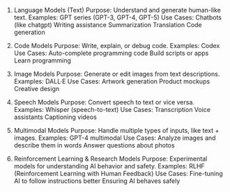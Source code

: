 1. Language Models (Text)
Purpose: Understand and generate human-like text.
Examples: GPT series (GPT-3, GPT-4, GPT-5)
Use Cases:
Chatbots (like chatgpt)
Writing assistance
Summarization
Translation
Code generation

2. Code Models
Purpose: Write, explain, or debug code.
Examples: Codex
Use Cases:
Auto-complete programming code
Build scripts or apps
Learn programming

3. Image Models
Purpose: Generate or edit images from text descriptions.
Examples: DALL·E
Use Cases:
Artwork generation
Product mockups
Creative design 

4. Speech Models
Purpose: Convert speech to text or vice versa.
Examples: Whisper (speech-to-text)
Use Cases:
Transcription
Voice assistants
Captioning videos

5.  Multimodal Models
Purpose: Handle multiple types of inputs, like text + images.
Examples: GPT-4 multimodal
Use Cases:
Analyze images and describe them in words
Answer questions about photos

6.  Reinforcement Learning & Research Models
Purpose: Experimental models for understanding AI behavior and safety.
Examples: RLHF (Reinforcement Learning with Human Feedback)
Use Cases:
Fine-tuning AI to follow instructions better
Ensuring AI behaves safely
